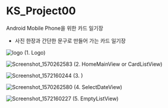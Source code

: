 # KS_Project00
Android Mobile Phone을 위한 카드 일기장
- 사진 한장과 간단한 문구로 만들어 가는 카드 일기장

![logo](https://user-images.githubusercontent.com/22634053/67631080-e0d01800-f8d4-11e9-823f-c223650d4b8b.png)
(1. Logo)

![Screenshot_1570262583](https://user-images.githubusercontent.com/22634053/67631071-d6ae1980-f8d4-11e9-869b-c98afab688a1.png)
(2. HomeMainView or CardListView)

![Screenshot_1572160244](https://user-images.githubusercontent.com/22634053/67631075-d9a90a00-f8d4-11e9-86f8-fd2f59310d4d.png)
(3. )

![Screenshot_1570262580](https://user-images.githubusercontent.com/22634053/67631076-dca3fa80-f8d4-11e9-9e68-6f4b5454fa2d.png)
(4. SelectDateView)

![Screenshot_1572160227](https://user-images.githubusercontent.com/22634053/67631078-df065480-f8d4-11e9-9ce0-b9bb7c049cf1.png)
(5. EmptyListView)
